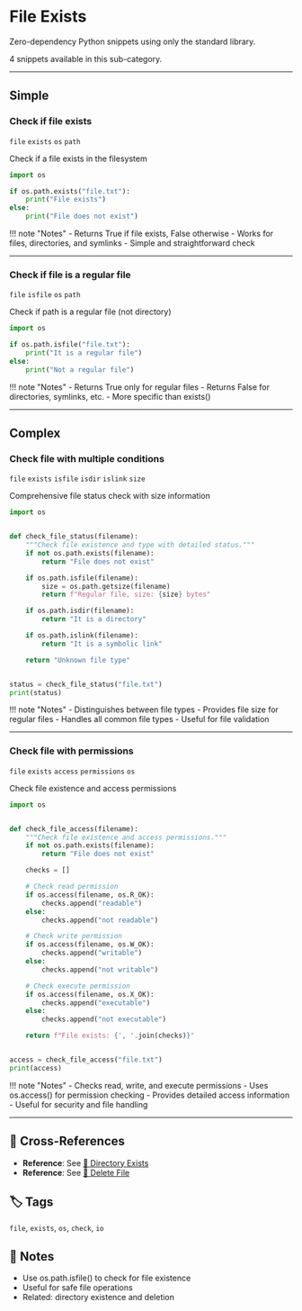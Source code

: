 # File Exists

Zero-dependency Python snippets using only the standard library.

4 snippets available in this sub-category.

---

## Simple

###  Check if file exists

`file` `exists` `os` `path`

Check if a file exists in the filesystem

```python
import os

if os.path.exists("file.txt"):
    print("File exists")
else:
    print("File does not exist")
```

!!! note "Notes"
    - Returns True if file exists, False otherwise
    - Works for files, directories, and symlinks
    - Simple and straightforward check

<hr class="snippet-divider">

### Check if file is a regular file

`file` `isfile` `os` `path`

Check if path is a regular file (not directory)

```python
import os

if os.path.isfile("file.txt"):
    print("It is a regular file")
else:
    print("Not a regular file")
```

!!! note "Notes"
    - Returns True only for regular files
    - Returns False for directories, symlinks, etc.
    - More specific than exists()

<hr class="snippet-divider">

## Complex

###  Check file with multiple conditions

`file` `exists` `isfile` `isdir` `islink` `size`

Comprehensive file status check with size information

```python
import os


def check_file_status(filename):
    """Check file existence and type with detailed status."""
    if not os.path.exists(filename):
        return "File does not exist"

    if os.path.isfile(filename):
        size = os.path.getsize(filename)
        return f"Regular file, size: {size} bytes"

    if os.path.isdir(filename):
        return "It is a directory"

    if os.path.islink(filename):
        return "It is a symbolic link"

    return "Unknown file type"


status = check_file_status("file.txt")
print(status)
```

!!! note "Notes"
    - Distinguishes between file types
    - Provides file size for regular files
    - Handles all common file types
    - Useful for file validation

<hr class="snippet-divider">

### Check file with permissions

`file` `exists` `access` `permissions` `os`

Check file existence and access permissions

```python
import os


def check_file_access(filename):
    """Check file existence and access permissions."""
    if not os.path.exists(filename):
        return "File does not exist"

    checks = []

    # Check read permission
    if os.access(filename, os.R_OK):
        checks.append("readable")
    else:
        checks.append("not readable")

    # Check write permission
    if os.access(filename, os.W_OK):
        checks.append("writable")
    else:
        checks.append("not writable")

    # Check execute permission
    if os.access(filename, os.X_OK):
        checks.append("executable")
    else:
        checks.append("not executable")

    return f"File exists: {', '.join(checks)}"


access = check_file_access("file.txt")
print(access)
```

!!! note "Notes"
    - Checks read, write, and execute permissions
    - Uses os.access() for permission checking
    - Provides detailed access information
    - Useful for security and file handling

<hr class="snippet-divider">

## 🔗 Cross-References

- **Reference**: See [📂 Directory Exists](./directory_exists.md)
- **Reference**: See [📂 Delete File](./delete_file.md)

## 🏷️ Tags

`file`, `exists`, `os`, `check`, `io`

## 📝 Notes

- Use os.path.isfile() to check for file existence
- Useful for safe file operations
- Related: directory existence and deletion
